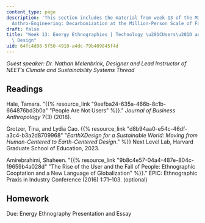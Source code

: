 ```yaml
---
content_type: page
description: 'This section includes the material from week 13 of the MIT course 21A.S01,
  Anthro-Engineering: Decarbonization at the Million-Person Scale of Fall 2023.'
draft: false
title: "Week 13: Energy Ethnographies | Technology \u201CUsers\u201D and Holistic\
  \ Design"
uid: 64fc4d08-5f50-4910-a4dc-79b409845f4d
---
```

*Guest speaker: Dr. Nathan Melenbrink, Designer and Lead Instructor of NEET’s Climate and Sustainability Systems Thread*

## Readings

Hale, Tamara. "{{% resource_link "9eefba24-635a-466b-8c1b-664876bd3b0a" "People Are Not Users" %}}." *Journal of Business Anthropology* 7(3) (2018).

Grotzer, Tina, and Lydia Cao. {{% resource_link "d8b94aa0-e54c-46df-a3c4-b3a2d8709968" "*EarthXDesign for a Sustainable World: Moving from Human-Centered to Earth-Centered Design*." %}} Next Level Lab, Harvard Graduate School of Education, 2023.

Amirebrahimi, Shaheen. "{{% resource_link "9b8c4e57-04a4-487e-804c-19659b4a028d" "The Rise of the User and the Fall of People: Ethnographic Cooptation and a New Language of Globalization" %}}." EPIC: Ethnographic Praxis in Industry Conference (2016) 1:71–103. (optional)

## Homework

Due: Energy Ethnography Presentation and Essay